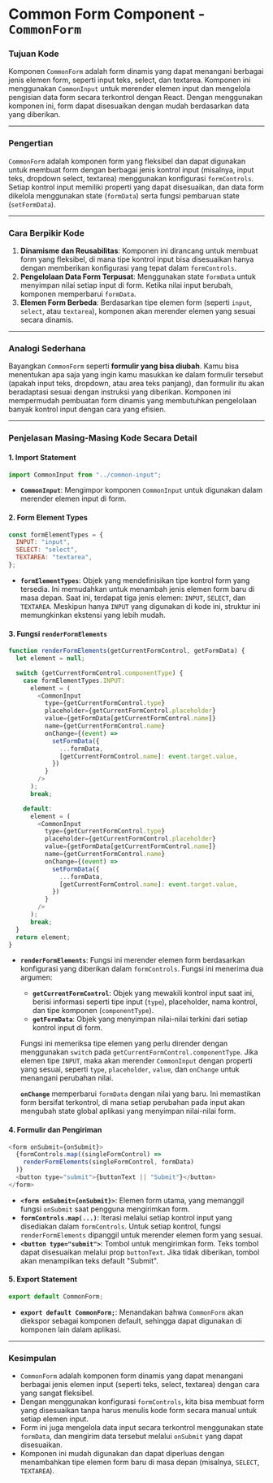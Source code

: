 # Common Form Component - `CommonForm`

### **Tujuan Kode**

Komponen `CommonForm` adalah form dinamis yang dapat menangani berbagai jenis elemen form, seperti input teks, select, dan textarea. Komponen ini menggunakan `CommonInput` untuk merender elemen input dan mengelola pengisian data form secara terkontrol dengan React. Dengan menggunakan komponen ini, form dapat disesuaikan dengan mudah berdasarkan data yang diberikan.

---

### **Pengertian**

`CommonForm` adalah komponen form yang fleksibel dan dapat digunakan untuk membuat form dengan berbagai jenis kontrol input (misalnya, input teks, dropdown select, textarea) menggunakan konfigurasi `formControls`. Setiap kontrol input memiliki properti yang dapat disesuaikan, dan data form dikelola menggunakan state (`formData`) serta fungsi pembaruan state (`setFormData`).

---

### **Cara Berpikir Kode**

1. **Dinamisme dan Reusabilitas**: Komponen ini dirancang untuk membuat form yang fleksibel, di mana tipe kontrol input bisa disesuaikan hanya dengan memberikan konfigurasi yang tepat dalam `formControls`.
2. **Pengelolaan Data Form Terpusat**: Menggunakan state `formData` untuk menyimpan nilai setiap input di form. Ketika nilai input berubah, komponen memperbarui `formData`.
3. **Elemen Form Berbeda**: Berdasarkan tipe elemen form (seperti `input`, `select`, atau `textarea`), komponen akan merender elemen yang sesuai secara dinamis.

---

### **Analogi Sederhana**

Bayangkan `CommonForm` seperti **formulir yang bisa diubah**. Kamu bisa menentukan apa saja yang ingin kamu masukkan ke dalam formulir tersebut (apakah input teks, dropdown, atau area teks panjang), dan formulir itu akan beradaptasi sesuai dengan instruksi yang diberikan. Komponen ini mempermudah pembuatan form dinamis yang membutuhkan pengelolaan banyak kontrol input dengan cara yang efisien.

---

### **Penjelasan Masing-Masing Kode Secara Detail**

#### 1. **Import Statement**

```javascript
import CommonInput from "../common-input";
```

- **`CommonInput`**: Mengimpor komponen `CommonInput` untuk digunakan dalam merender elemen input di form.

#### 2. **Form Element Types**

```javascript
const formElementTypes = {
  INPUT: "input",
  SELECT: "select",
  TEXTAREA: "textarea",
};
```

- **`formElementTypes`**: Objek yang mendefinisikan tipe kontrol form yang tersedia. Ini memudahkan untuk menambah jenis elemen form baru di masa depan. Saat ini, terdapat tiga jenis elemen: `INPUT`, `SELECT`, dan `TEXTAREA`. Meskipun hanya `INPUT` yang digunakan di kode ini, struktur ini memungkinkan ekstensi yang lebih mudah.

#### 3. **Fungsi `renderFormElements`**

```javascript
function renderFormElements(getCurrentFormControl, getFormData) {
  let element = null;

  switch (getCurrentFormControl.componentType) {
    case formElementTypes.INPUT:
      element = (
        <CommonInput
          type={getCurrentFormControl.type}
          placeholder={getCurrentFormControl.placeholder}
          value={getFormData[getCurrentFormControl.name]}
          name={getCurrentFormControl.name}
          onChange={(event) =>
            setFormData({
              ...formData,
              [getCurrentFormControl.name]: event.target.value,
            })
          }
        />
      );
      break;

    default:
      element = (
        <CommonInput
          type={getCurrentFormControl.type}
          placeholder={getCurrentFormControl.placeholder}
          value={getFormData[getCurrentFormControl.name]}
          name={getCurrentFormControl.name}
          onChange={(event) =>
            setFormData({
              ...formData,
              [getCurrentFormControl.name]: event.target.value,
            })
          }
        />
      );
      break;
  }
  return element;
}
```

- **`renderFormElements`**: Fungsi ini merender elemen form berdasarkan konfigurasi yang diberikan dalam `formControls`. Fungsi ini menerima dua argumen:

  - **`getCurrentFormControl`**: Objek yang mewakili kontrol input saat ini, berisi informasi seperti tipe input (`type`), placeholder, nama kontrol, dan tipe komponen (`componentType`).
  - **`getFormData`**: Objek yang menyimpan nilai-nilai terkini dari setiap kontrol input di form.

  Fungsi ini memeriksa tipe elemen yang perlu dirender dengan menggunakan `switch` pada `getCurrentFormControl.componentType`. Jika elemen tipe `INPUT`, maka akan merender `CommonInput` dengan properti yang sesuai, seperti `type`, `placeholder`, `value`, dan `onChange` untuk menangani perubahan nilai.

  **`onChange`** memperbarui `formData` dengan nilai yang baru. Ini memastikan form bersifat terkontrol, di mana setiap perubahan pada input akan mengubah state global aplikasi yang menyimpan nilai-nilai form.

#### 4. **Formulir dan Pengiriman**

```javascript
<form onSubmit={onSubmit}>
  {formControls.map((singleFormControl) =>
    renderFormElements(singleFormControl, formData)
  )}
  <button type="submit">{buttonText || "Submit"}</button>
</form>
```

- **`<form onSubmit={onSubmit}>`**: Elemen form utama, yang memanggil fungsi `onSubmit` saat pengguna mengirimkan form.
- **`formControls.map(...)`**: Iterasi melalui setiap kontrol input yang disediakan dalam `formControls`. Untuk setiap kontrol, fungsi `renderFormElements` dipanggil untuk merender elemen form yang sesuai.
- **`<button type="submit">`**: Tombol untuk mengirimkan form. Teks tombol dapat disesuaikan melalui prop `buttonText`. Jika tidak diberikan, tombol akan menampilkan teks default "Submit".

#### 5. **Export Statement**

```javascript
export default CommonForm;
```

- **`export default CommonForm;`**: Menandakan bahwa `CommonForm` akan diekspor sebagai komponen default, sehingga dapat digunakan di komponen lain dalam aplikasi.

---

### **Kesimpulan**

- `CommonForm` adalah komponen form dinamis yang dapat menangani berbagai jenis elemen input (seperti teks, select, textarea) dengan cara yang sangat fleksibel.
- Dengan menggunakan konfigurasi `formControls`, kita bisa membuat form yang disesuaikan tanpa harus menulis kode form secara manual untuk setiap elemen input.
- Form ini juga mengelola data input secara terkontrol menggunakan state `formData`, dan mengirim data tersebut melalui `onSubmit` yang dapat disesuaikan.
- Komponen ini mudah digunakan dan dapat diperluas dengan menambahkan tipe elemen form baru di masa depan (misalnya, `SELECT`, `TEXTAREA`).
